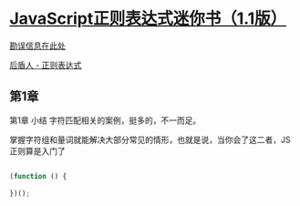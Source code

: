 
# [JavaScript正则表达式迷你书（1.1版）](https://juejin.cn/post/6844903487155732494)

[勘误信息在此处](https://zhuanlan.zhihu.com/p/29707385)

[后盾人 - 正则表达式](https://doc.houdunren.com/js/14%20正则表达式.html#基础知识)


## 第1章
第1章 小结
字符匹配相关的案例，挺多的，不一而足。

掌握字符组和量词就能解决大部分常见的情形，也就是说，当你会了这二者，JS正则算是入门了

```js

(function () {
  
})();

```
